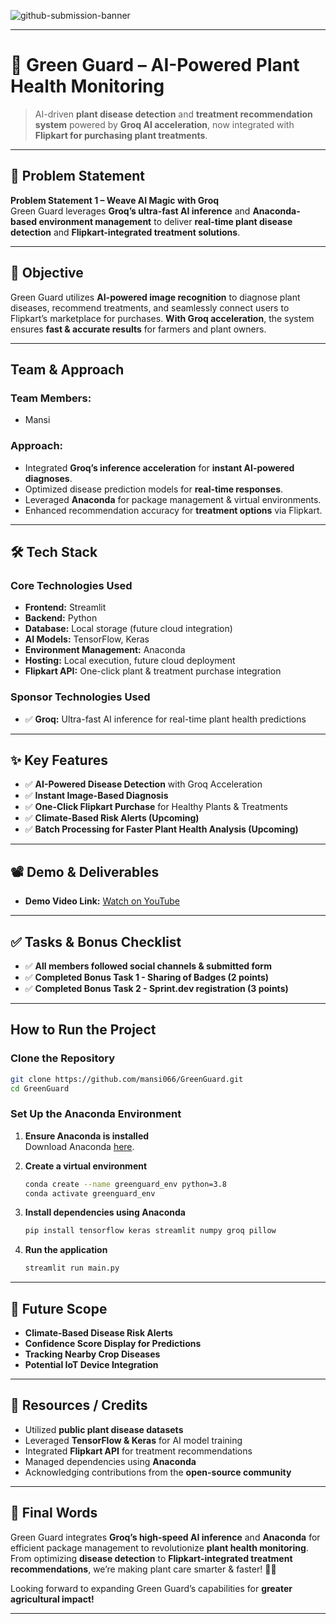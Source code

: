 ![github-submission-banner](https://github.com/user-attachments/assets/a1493b84-e4e2-456e-a791-ce35ee2bcf2f)


---

# 🚀 Green Guard – AI-Powered Plant Health Monitoring

> AI-driven **plant disease detection** and **treatment recommendation system** powered by **Groq AI acceleration**, now integrated with **Flipkart for purchasing plant treatments**.

---

##  📌 Problem Statement

**Problem Statement 1 – Weave AI Magic with Groq**  
Green Guard leverages **Groq’s ultra-fast AI inference** and **Anaconda-based environment management** to deliver **real-time plant disease detection** and **Flipkart-integrated treatment solutions**.

---

##  🎯 Objective

Green Guard utilizes **AI-powered image recognition** to diagnose plant diseases, recommend treatments, and seamlessly connect users to Flipkart’s marketplace for purchases. **With Groq acceleration**, the system ensures **fast & accurate results** for farmers and plant owners.

---

##  Team & Approach



### **Team Members:**  
- Mansi

### **Approach:**  
- Integrated **Groq’s inference acceleration** for **instant AI-powered diagnoses**.  
- Optimized disease prediction models for **real-time responses**.  
- Leveraged **Anaconda** for package management & virtual environments.  
- Enhanced recommendation accuracy for **treatment options** via Flipkart.

---

## 🛠️ Tech Stack

### **Core Technologies Used**
- **Frontend:** Streamlit  
- **Backend:** Python  
- **Database:** Local storage (future cloud integration)  
- **AI Models:** TensorFlow, Keras  
- **Environment Management:** Anaconda  
- **Hosting:** Local execution, future cloud deployment
- **Flipkart API:** One-click plant & treatment purchase integration  

### **Sponsor Technologies Used**
- ✅ **Groq:** Ultra-fast AI inference for real-time plant health predictions  

---

## ✨ Key Features

- ✅ **AI-Powered Disease Detection** with Groq Acceleration  
- ✅ **Instant Image-Based Diagnosis**  
- ✅ **One-Click Flipkart Purchase** for Healthy Plants & Treatments  
- ✅ **Climate-Based Risk Alerts (Upcoming)**  
- ✅ **Batch Processing for Faster Plant Health Analysis (Upcoming)**  

---

## 📽️ Demo & Deliverables

- **Demo Video Link:** [Watch on YouTube](https://www.youtube.com/watch?v=LXJ-LJUeLoA)  

---

## ✅ Tasks & Bonus Checklist

- ✅ **All members followed social channels & submitted form**  
- ✅ **Completed Bonus Task 1 - Sharing of Badges (2 points)**  
- ✅ **Completed Bonus Task 2 - Sprint.dev registration (3 points)**  

---

##  How to Run the Project

### **Clone the Repository**
```bash
git clone https://github.com/mansi066/GreenGuard.git
cd GreenGuard
```

### **Set Up the Anaconda Environment**
1. **Ensure Anaconda is installed**  
   Download Anaconda [here](https://www.anaconda.com/products/distribution).

2. **Create a virtual environment**  
   ```bash
   conda create --name greenguard_env python=3.8
   conda activate greenguard_env
   ```

3. **Install dependencies using Anaconda**  
   ```bash
   pip install tensorflow keras streamlit numpy groq pillow
   ```

4. **Run the application**  
   ```bash
   streamlit run main.py
   ```

---

## 🧬 Future Scope

-  **Climate-Based Disease Risk Alerts**  
-  **Confidence Score Display for Predictions**  
-  **Tracking Nearby Crop Diseases**  
-  **Potential IoT Device Integration**  

---

## 📎 Resources / Credits

- Utilized **public plant disease datasets**  
- Leveraged **TensorFlow & Keras** for AI model training  
- Integrated **Flipkart API** for treatment recommendations  
- Managed dependencies using **Anaconda**  
- Acknowledging contributions from the **open-source community**  

---

## 🏁 Final Words

Green Guard integrates **Groq’s high-speed AI inference** and **Anaconda** for efficient package management to revolutionize **plant health monitoring**. From optimizing **disease detection** to **Flipkart-integrated treatment recommendations**, we’re making plant care smarter & faster! 🚀🌱  

Looking forward to expanding Green Guard’s capabilities for **greater agricultural impact!**  

---



